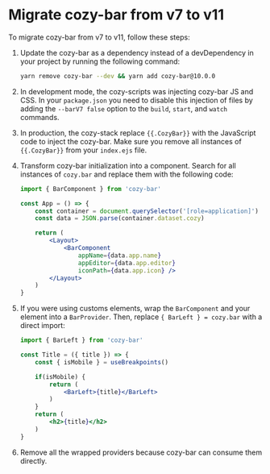 # Migrate cozy-bar from v7 to v11

To migrate cozy-bar from v7 to v11, follow these steps:

1. Update the cozy-bar as a dependency instead of a devDependency in your project by running the following command:
   ```bash
   yarn remove cozy-bar --dev && yarn add cozy-bar@10.0.0
   ```

2. In development mode, the cozy-scripts was injecting cozy-bar JS and CSS. In your `package.json` you need to disable this injection of files by adding the `--barV7 false` option to the `build`, `start`, and `watch` commands.

3. In production, the cozy-stack replace `{{.CozyBar}}` with the JavaScript code to inject the cozy-bar. Make sure you remove all instances of `{{.CozyBar}}` from your `index.ejs` file.

4. Transform cozy-bar initialization into a component. Search for all instances of `cozy.bar` and replace them with the following code:
   ```jsx
   import { BarComponent } from 'cozy-bar'

   const App = () => {
       const container = document.querySelector('[role=application]')
       const data = JSON.parse(container.dataset.cozy)

       return (
           <Layout>
               <BarComponent
                   appName={data.app.name}
                   appEditor={data.app.editor}
                   iconPath={data.app.icon} />
           </Layout>
       )
   }
   ```

5. If you were using customs elements, wrap the `BarComponent` and your element into a `BarProvider`. Then, replace `{ BarLeft } = cozy.bar` with a direct import:
   ```jsx
   import { BarLeft } from 'cozy-bar'

   const Title = ({ title }) => {
       const { isMobile } = useBreakpoints()

       if(isMobile) {
           return (
               <BarLeft>{title}</BarLeft>
           )
       }
       return (
           <h2>{title}</h2>
       )
   }
   ```

6. Remove all the wrapped providers because cozy-bar can consume them directly.
